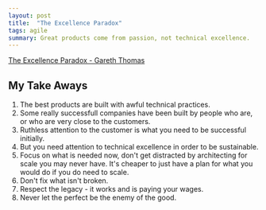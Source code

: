 ```yaml
---
layout: post
title:  "The Excellence Paradox"
tags: agile
summary: Great products come from passion, not technical excellence.
---
```


[The Excellence Paradox - Gareth Thomas](https://www.youtube.com/watch?v=5Y9buXflews)

## My Take Aways

1. The best products are built with awful technical practices.
2. Some really successfull companies have been built by people who are, or who are very close to the customers.
3. Ruthless attention to the customer is what you need to be successful initially.
4. But you need attention to technical excellence in order to be sustainable.
5. Focus on what is needed now, don't get distracted by architecting for scale you may never have. It's cheaper to just have a plan for what you would do if you do need to scale. 
6. Don't fix what isn't broken.
7. Respect the legacy - it works and is paying your wages.
8. Never let the perfect be the enemy of the good.
